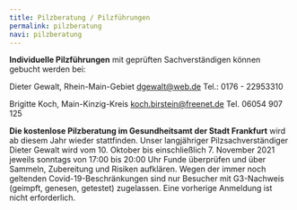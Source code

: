 ```yaml
---
title: Pilzberatung / Pilzführungen
permalink: pilzberatung
navi: pilzberatung
---
```

**Individuelle Pilzführungen** mit geprüften Sachverständigen können gebucht werden bei:

Dieter Gewalt, Rhein-Main-Gebiet   dgewalt@web.de   Tel.: 0176 - 22953310

Brigitte Koch, Main-Kinzig-Kreis  koch.birstein@freenet.de      Tel. 06054 907 125

**Die kostenlose Pilzberatung im Gesundheitsamt der Stadt Frankfurt** wird ab diesem Jahr wieder stattfinden. Unser langjähriger Pilzsachverständiger Dieter Gewalt wird vom 10. Oktober bis einschließlich 7. November 2021 jeweils sonntags von 17:00 bis 20:00 Uhr Funde überprüfen und über Sammeln, Zubereitung und Risiken aufklären. Wegen der immer noch geltenden Covid-19-Beschränkungen sind nur Besucher mit G3-Nachweis (geimpft, genesen, getestet) zugelassen. Eine vorherige Anmeldung ist nicht erforderlich.